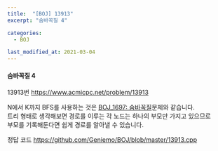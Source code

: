 ```yaml
---
title:  "[BOJ] 13913"
excerpt: "숨바꼭질 4"

categories:
  - BOJ

last_modified_at: 2021-03-04 
---
```


#### 숨바꼭질 4

13913번 <https://www.acmicpc.net/problem/13913>

N에서 K까지 BFS를 사용하는 것은 [BOJ_1697: 숨바꼭질](https://Geniemo.github.io/boj/1697/)문제와 같습니다.<br>
트리 형태로 생각해보면 경로를 이루는 각 노드는 하나의 부모만 가지고 있으므로<br>
부모를 기록해둔다면 쉽게 경로를 알아낼 수 있습니다.

정답 코드 <https://github.com/Geniemo/BOJ/blob/master/13913.cpp>